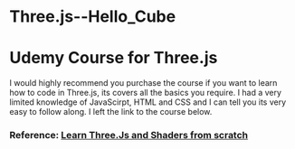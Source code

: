 # Three.js--Hello_Cube
# Udemy Course for Three.js
I would highly recommend you purchase the course if you want to learn how to code in Three.js, its covers all the basics you require. I had a very limited knowledge of JavaScirpt, HTML and CSS and I can tell you its very easy to follow along. I left the link to the course below.
### Reference: <a href="https://www.udemy.com/course/learn-threejs-and-shaders-from-scratch/">Learn Three.Js and Shaders from scratch</a>
